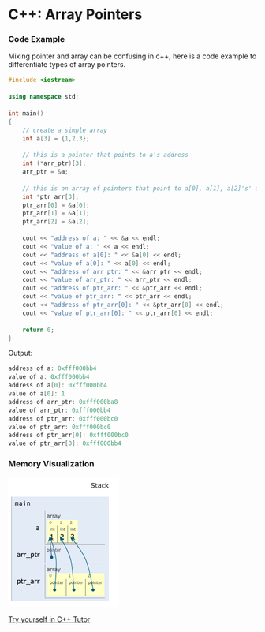 # C++: Array Pointers

### Code Example

Mixing pointer and array can be confusing in c++, here is a code example to differentiate types of array pointers.

```cpp
#include <iostream>

using namespace std;

int main()
{
    // create a simple array
    int a[3] = {1,2,3};
    
    // this is a pointer that points to a's address  
    int (*arr_ptr)[3]; 
    arr_ptr = &a;
    
    // this is an array of pointers that point to a[0], a[1], a[2]'s' address
    int *ptr_arr[3]; 
    ptr_arr[0] = &a[0];
    ptr_arr[1] = &a[1];
    ptr_arr[2] = &a[2];
    
    cout << "address of a: " << &a << endl;
    cout << "value of a: " << a << endl;
    cout << "address of a[0]: " << &a[0] << endl;
    cout << "value of a[0]: " << a[0] << endl;
    cout << "address of arr_ptr: " << &arr_ptr << endl;
    cout << "value of arr_ptr: " << arr_ptr << endl;
    cout << "address of ptr_arr: " << &ptr_arr << endl;
    cout << "value of ptr_arr: " << ptr_arr << endl;
    cout << "address of ptr_arr[0]: " << &ptr_arr[0] << endl;
    cout << "value of ptr_arr[0]: " << ptr_arr[0] << endl;

    return 0;
}
```

Output:

```cpp
address of a: 0xfff000bb4
value of a: 0xfff000bb4
address of a[0]: 0xfff000bb4
value of a[0]: 1
address of arr_ptr: 0xfff000ba8
value of arr_ptr: 0xfff000bb4
address of ptr_arr: 0xfff000bc0
value of ptr_arr: 0xfff000bc0
address of ptr_arr[0]: 0xfff000bc0
value of ptr_arr[0]: 0xfff000bb4
```

### Memory Visualization 

![](../.gitbook/assets/image.png)

[Try yourself in C++ Tutor](http://pythontutor.com/cpp.html#code=%23include%20%3Ciostream%3E%0A%0Ausing%20namespace%20std%3B%0A%0Aint%20main%28%29%20%7B%0A%20%20%20%20int%20a%5B3%5D%20%3D%20%7B1,2,3%7D%3B%0A%20%20%20%20%0A%20%20%20%20//%20this%20is%20a%20pointer%20that%20points%20to%20a's%20address%20%20%0A%20%20%20%20int%20%28*arr_ptr%29%5B3%5D%3B%20%0A%20%20%20%20arr_ptr%20%3D%20%26a%3B%0A%20%20%20%20%0A%20%20%20%20//%20this%20is%20an%20array%20of%20pointers%20that%20point%20to%20a%5B0%5D,%20a%5B1%5D,%20a%5B2%5D's'%20address%0A%20%20%20%20int%20*ptr_arr%5B3%5D%3B%20%0A%20%20%20%20ptr_arr%5B0%5D%20%3D%20%26a%5B0%5D%3B%0A%20%20%20%20ptr_arr%5B1%5D%20%3D%20%26a%5B1%5D%3B%0A%20%20%20%20ptr_arr%5B2%5D%20%3D%20%26a%5B2%5D%3B%0A%20%20%20%20%0A%20%20%20%20cout%20%3C%3C%20%22address%20of%20a%3A%20%22%20%3C%3C%20%26a%20%3C%3C%20endl%3B%0A%20%20%20%20cout%20%3C%3C%20%22value%20of%20a%3A%20%22%20%3C%3C%20a%20%3C%3C%20endl%3B%0A%20%20%20%20cout%20%3C%3C%20%22address%20of%20a%5B0%5D%3A%20%22%20%3C%3C%20%26a%5B0%5D%20%3C%3C%20endl%3B%0A%20%20%20%20cout%20%3C%3C%20%22value%20of%20a%5B0%5D%3A%20%22%20%3C%3C%20a%5B0%5D%20%3C%3C%20endl%3B%0A%20%20%20%20cout%20%3C%3C%20%22address%20of%20arr_ptr%3A%20%22%20%3C%3C%20%26arr_ptr%20%3C%3C%20endl%3B%0A%20%20%20%20cout%20%3C%3C%20%22value%20of%20arr_ptr%3A%20%22%20%3C%3C%20arr_ptr%20%3C%3C%20endl%3B%0A%20%20%20%20cout%20%3C%3C%20%22address%20of%20ptr_arr%3A%20%22%20%3C%3C%20%26ptr_arr%20%3C%3C%20endl%3B%0A%20%20%20%20cout%20%3C%3C%20%22value%20of%20ptr_arr%3A%20%22%20%3C%3C%20ptr_arr%20%3C%3C%20endl%3B%0A%20%20%20%20cout%20%3C%3C%20%22address%20of%20ptr_arr%5B0%5D%3A%20%22%20%3C%3C%20%26ptr_arr%5B0%5D%20%3C%3C%20endl%3B%0A%20%20%20%20cout%20%3C%3C%20%22value%20of%20ptr_arr%5B0%5D%3A%20%22%20%3C%3C%20ptr_arr%5B0%5D%20%3C%3C%20endl%3B%0A%0A%20%20%20%20return%200%3B%0A%7D&curInstr=16&mode=display&origin=opt-frontend.js&py=cpp_g%2B%2B9.3.0&rawInputLstJSON=%5B%5D)



